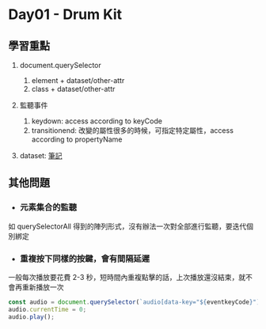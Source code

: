 # Day01 - Drum Kit

## 學習重點

1. document.querySelector

   1. element + dataset/other-attr
   2. class + dataset/other-attr

2. 監聽事件

   1. keydown: access according to keyCode
   2. transitionend: 改變的屬性很多的時候，可指定特定屬性，access according to propertyName

3. dataset: [筆記](https://hackmd.io/dhTOvLu0SdOSkAl4038Lbw)

## 其他問題

- ### 元素集合的監聽

如 querySelectorAll 得到的陣列形式，沒有辦法一次對全部進行監聽，要迭代個別綁定

- ### 重複按下同樣的按鍵，會有間隔延遲

一般每次播放要花費 2-3 秒，短時間內重複點擊的話，上次播放還沒結束，就不會再重新播放一次

```javascript
const audio = document.querySelector(`audio[data-key="${eventkeyCode}"]`);
audio.currentTime = 0;
audio.play();
```
